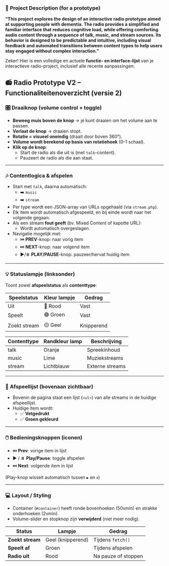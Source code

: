 
### 📝 **Project Description (for a prototype)**

**“This project explores the design of an interactive radio prototype aimed at supporting people with dementia. The radio provides a simplified and familiar interface that reduces cognitive load, while offering comforting audio content through a sequence of talk, music, and stream sources. Its behavior is designed to be predictable and intuitive, including visual feedback and automated transitions between content types to help users stay engaged without complex interaction.”**

Zeker! Hier is een volledige en actuele **functie- en interface-lijst** van je interactieve radio-project, inclusief alle recente aanpassingen:


## 📻 **Radio Prototype V2 – Functionaliteitenoverzicht (versie 2)**

### 🎛️ **Draaiknop (volume control + toggle)**

- **Beweeg muis boven de knop** → je kunt draaien om het volume aan te passen.
- **Verlaat de knop** → draaien stopt.
- **Rotatie = visueel oneindig** (draait door boven 360°).
- **Volume wordt berekend op basis van rotatiehoek** (0–1 schaal).
- **Klik op de knop**:
  - Start de radio als die uit is (met `talk`-content).
  - Pauzeert de radio als die aan staat.

---

### 🎶 **Contentlogica & afspelen**

- Start met `talk`, daarna automatisch:
  - ➡️ `music`
  - ➡️ `stream`
- Per type wordt een JSON-array van URLs opgehaald (via `stream.php`).
- Elk item wordt automatisch afgespeeld, en bij einde wordt naar het volgende gegaan.
- Als een stream **fout geeft** (bv. Mixed Content of kapotte URL):
  - Wordt automatisch overgeslagen.
- Navigatie mogelijk met:
  - ⏮️ **PREV**-knop: naar vorig item
  - ⏭️ **NEXT**-knop: naar volgend item
  - ▶️/⏸️ **PLAY/PAUSE**-knop: pauzeer/hervat huidig item

---

### 💡 **Statuslampje (linksonder)**

Toont zowel **afspeelstatus** als **contenttype**:

| Speelstatus     | Kleur lampje | Gedrag        |
|-----------------|--------------|---------------|
| Uit             | 🔴 Rood       | Vast          |
| Speelt          | 🟢 Groen      | Vast          |
| Zoekt stream    | 🟡 Geel       | Knipperend    |

| Contenttype     | Randkleur lamp | Beschrijving     |
|-----------------|----------------|------------------|
| talk            | Oranje          | Spreekinhoud     |
| music           | Lime            | Muziekstreams    |
| stream          | Lichtblauw      | Externe streams  |

---

### 📃 **Afspeellijst (bovenaan zichtbaar)**

- Bovenin de pagina staat een lijst (`<ul>`) van alle streams in de huidige afspeellijst.
- Huidige item wordt:
  - ✅ **Vetgedrukt**
  - ✅ **Groen gekleurd**

---

### 🖱️ **Bedieningsknoppen (iconen)**

- ⏮️ **Prev**: vorige item in lijst  
- ▶️ / ⏸️ **Play/Pause**: toggle afspelen  
- ⏭️ **Next**: volgende item in lijst  

(Play-knop wisselt automatisch tussen `▶` en `⏸`)

---

### 💻 **Layout / Styling**

- Container (`#container`) heeft ronde bovenhoeken (50vmin) en strakke onderhoeken (2vmin).
- Volume-slider en stopknop zijn **verwijderd** (niet meer nodig).



| Status         | Lampje            | Gedrag       |
|----------------|-------------------|--------------|
| **Zoekt stream** | Geel (knipperend) | Tijdens `fetch()` |
| **Speelt af**    | Groen             | Tijdens afspelen  |
| **Radio uit**    | Rood              | Na pauze of stoppen  |

